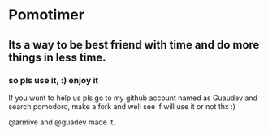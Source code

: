 # Pomotimer
## Its a way to be best friend with time and do more things in less time.
### so pls use it, :) enjoy it 

If you wunt to help us pls go to my github account named as Guaudev and search pomodoro, make a fork and well see if will use it or not thx :) 







@armive and @guadev made it. 
